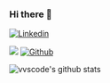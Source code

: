 ### Hi there 👋

<!-- Your badges -->
[![Linkedin](https://img.shields.io/badge/Vasily%20Sergeev-blue?style=flat&logo=Linkedin&logoColor=white)](https://www.linkedin.com/in/vasily-sergeev-078b31181/)

<!-- Profile View Count and GitStats -->
![](https://komarev.com/ghpvc/?username=sergeev&style=flat)
[![Github](https://img.shields.io/badge/-sergeev-black?style=flat&labelColor=black&logo=github&logoColor=white)](https://gitstats.me/sergeev)

<!-- https://github.com/anuraghazra/github-readme-stats -->
![vvscode's github stats](https://github-readme-stats.vercel.app/api?username=sergeev&show_icons=true&count_private=true&include_all_commits=true&hide_title=true)

<!--
**sergeev/sergeev** is a ✨ _special_ ✨ repository because its `README.md` (this file) appears on your GitHub profile.

Here are some ideas to get you started:

- 🔭 I’m currently working on ...
- 🌱 I’m currently learning ...
- 👯 I’m looking to collaborate on ...
- 🤔 I’m looking for help with ...
- 💬 Ask me about ...
- 📫 How to reach me: ...
- 😄 Pronouns: ...
- ⚡ Fun fact: ...
-->
